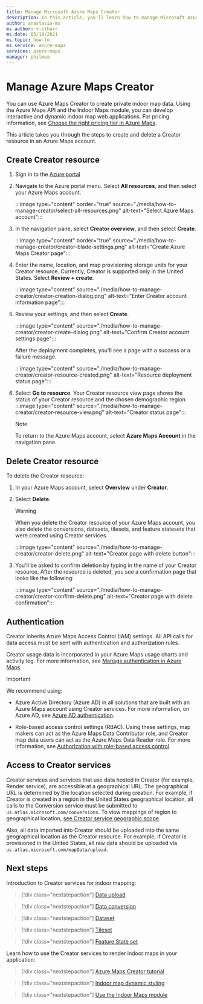 ```yaml
---
title: Manage Microsoft Azure Maps Creator
description: In this article, you'll learn how to manage Microsoft Azure Maps Creator.
author: anastasia-ms
ms.author: v-stharr
ms.date: 05/18/2021
ms.topic: how-to
ms.service: azure-maps
services: azure-maps
manager: philmea
---
```


# Manage Azure Maps Creator

You can use Azure Maps Creator to create private indoor map data. Using the Azure Maps API and the Indoor Maps module, you can develop interactive and dynamic indoor map web applications. For pricing information, see [Choose the right pricing tier in Azure Maps](choose-pricing-tier.md).

This article takes you through the steps to create and delete a Creator resource in an Azure Maps account.

## Create Creator resource

1. Sign in to the [Azure portal](https://portal.azure.com)

2. Navigate to the Azure portal menu. Select **All resources**, and then select your Azure Maps account.

      :::image type="content" border="true" source="./media/how-to-manage-creator/select-all-resources.png" alt-text="Select Azure Maps account":::

3. In the navigation pane, select **Creator overview**, and then select **Create**.

    :::image type="content" border="true" source="./media/how-to-manage-creator/creator-blade-settings.png" alt-text="Create Azure Maps Creator page":::

4. Enter the name, location, and map provisioning storage units for your Creator resource. Currently, Creator is supported only in the United States. Select **Review + create**.

   :::image type="content" source="./media/how-to-manage-creator/creator-creation-dialog.png" alt-text="Enter Creator account information page":::

5. Review your settings, and then select **Create**.

    :::image type="content" source="./media/how-to-manage-creator/creator-create-dialog.png" alt-text="Confirm Creator account settings page":::

    After the deployment completes, you'll see a page with a success or a failure message.

    :::image type="content" source="./media/how-to-manage-creator/creator-resource-created.png" alt-text="Resource deployment status page":::

6. Select **Go to resource**. Your Creator resource view page shows the status of your Creator resource and the chosen demographic region.
      :::image type="content" source="./media/how-to-manage-creator/creator-resource-view.png" alt-text="Creator status page":::

   >[!NOTE]
   >To return to the Azure Maps account, select **Azure Maps Account** in the navigation pane.

## Delete Creator resource

To delete the Creator resource:

1. In your Azure Maps account, select **Overview** under **Creator**.

2. Select **Delete**.

    >[!WARNING]
    >When you delete the Creator resource of your Azure Maps account, you also delete the conversions, datasets, tilesets, and feature statesets that were created using Creator services.

     :::image type="content" source="./media/how-to-manage-creator/creator-delete.png" alt-text="Creator page with delete button":::

3. You'll be asked to confirm deletion by typing in the name of your Creator resource. After the resource is deleted, you see a confirmation page that looks like the following:

     :::image type="content" source="./media/how-to-manage-creator/creator-confirm-delete.png" alt-text="Creator page with delete confirmation":::

## Authentication

Creator inherits Azure Maps Access Control (IAM) settings. All API calls for data access must be sent with authentication and authorization rules.

Creator usage data is incorporated in your Azure Maps usage charts and activity log.  For more information, see [Manage authentication in Azure Maps](./how-to-manage-authentication.md).

>[!Important]
>We recommend using:
>
> * Azure Active Directory (Azure AD) in all solutions that are built with an Azure Maps account using Creator services. For more information, on Azure AD, see [Azure AD authentication](azure-maps-authentication.md#azure-ad-authentication).
>
>* Role-based access control settings (RBAC). Using these settings, map makers can act as the Azure Maps Data Contributor role, and Creator map data users can act as the Azure Maps Data Reader role. For more information, see [Authorization with role-based access control](azure-maps-authentication.md#authorization-with-role-based-access-control).

## Access to Creator services

Creator services and services that use data hosted in Creator (for example, Render service), are accessible at a geographical URL. The geographical URL is determined by the location selected during creation. For example, if Creator is created in a region in the United States geographical location, all calls to the Conversion service must be submitted to `us.atlas.microsoft.com/conversions`. To view mappings of region to geographical location, [see Creator service geographic scope](creator-geographic-scope.md).

Also, all data imported into Creator should be uploaded into the same geographical location as the Creator resource. For example, if Creator is provisioned in the United States, all raw data should be uploaded via `us.atlas.microsoft.com/mapData/upload`.

## Next steps

Introduction to Creator services for indoor mapping:

> [!div class="nextstepaction"]
> [Data upload](creator-indoor-maps.md#upload-a-drawing-package)

> [!div class="nextstepaction"]
> [Data conversion](creator-indoor-maps.md#convert-a-drawing-package)

> [!div class="nextstepaction"]
> [Dataset](creator-indoor-maps.md#datasets)

> [!div class="nextstepaction"]
> [Tileset](creator-indoor-maps.md#tilesets)

> [!div class="nextstepaction"]
> [Feature State set](creator-indoor-maps.md#feature-statesets)

Learn how to use the Creator services to render indoor maps in your application:

> [!div class="nextstepaction"]
> [Azure Maps Creator tutorial](tutorial-creator-indoor-maps.md)

> [!div class="nextstepaction"]
> [Indoor map dynamic styling](indoor-map-dynamic-styling.md)

> [!div class="nextstepaction"]
> [Use the Indoor Maps module](how-to-use-indoor-module.md)

